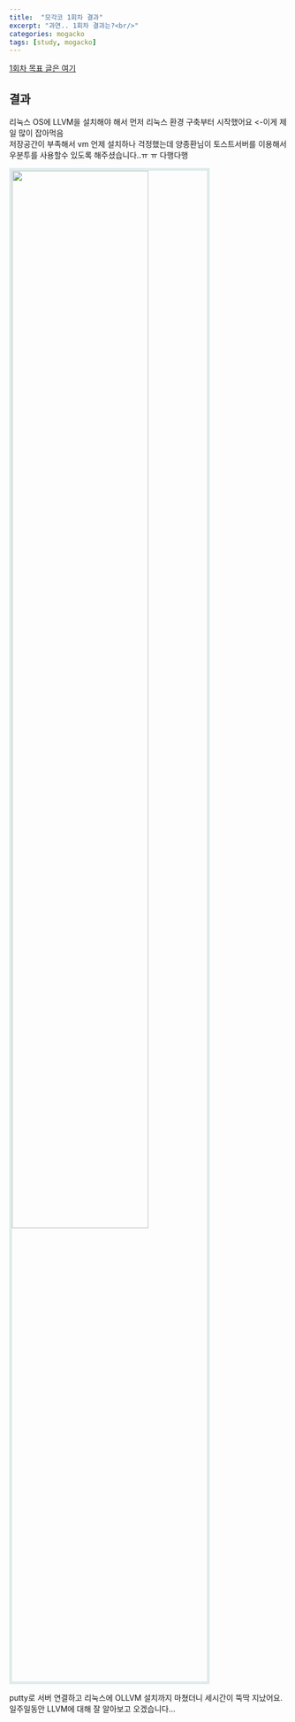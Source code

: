 ```yaml
---
title:  "모각코 1회차 결과"
excerpt: "과연.. 1회차 결과는?<br/>"
categories: mogacko
tags: [study, mogacko]
--- 
```

[1회차 목표 글은 여기](https://realcrystal.github.io/mogacko/2020/07/01/mgk_01_a.html)  
## 결과  
리눅스 OS에 LLVM을 설치해야 해서 먼저 리눅스 환경 구축부터 시작했어요 <-이게 제일 많이 잡아먹음  
저장공간이 부족해서 vm 언제 설치하나 걱정했는데 양종환님이 토스트서버를 이용해서 우분투를 사용할수 있도록 해주셨습니다..ㅠ ㅠ 다행다행  
  
   
<img src="https://user-images.githubusercontent.com/26894351/86226272-61fb4f80-bbc6-11ea-8ca6-cdf1cd6e13bb.JPG" style="width: 70%; height: auto; border: 5px solid #e0ebeb;">  
  
putty로 서버 연결하고 리눅스에 OLLVM 설치까지 마쳤더니 세시간이 뚝딱 지났어요.
일주일동안 LLVM에 대해 잘 알아보고 오겠습니다...
